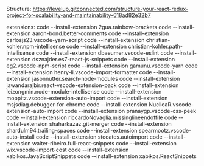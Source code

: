 Structure:
https://levelup.gitconnected.com/structure-your-react-redux-project-for-scalability-and-maintainability-618ad82e32b7

extensions:
code --install-extension 2gua.rainbow-brackets
code --install-extension aaron-bond.better-comments
code --install-extension carlosjs23.vscode-yarn-script
code --install-extension christian-kohler.npm-intellisense
code --install-extension christian-kohler.path-intellisense
code --install-extension dbaeumer.vscode-eslint
code --install-extension dsznajder.es7-react-js-snippets
code --install-extension eg2.vscode-npm-script
code --install-extension gamunu.vscode-yarn
code --install-extension henry-li.vscode-import-formatter
code --install-extension jasonnutter.search-node-modules
code --install-extension jawandarajbir.react-vscode-extension-pack
code --install-extension leizongmin.node-module-intellisense
code --install-extension moppitz.vscode-extension-auto-import
code --install-extension msjsdiag.debugger-for-chrome
code --install-extension NuclleaR.vscode-extension-auto-import
code --install-extension pranaygp.vscode-css-peek
code --install-extension riccardoNovaglia.missinglineendoffile
code --install-extension shaharkazaz.git-merger
code --install-extension shardulm94.trailing-spaces
code --install-extension spearmootz.vscode-auto-install
code --install-extension steoates.autoimport
code --install-extension walter-ribeiro.full-react-snippets
code --install-extension wix.vscode-import-cost
code --install-extension xabikos.JavaScriptSnippets
code --install-extension xabikos.ReactSnippets